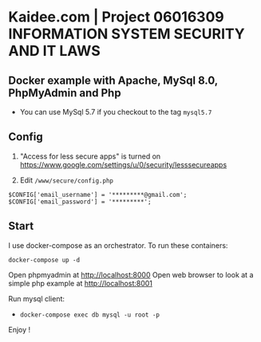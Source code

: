 # Kaidee.com | Project 06016309 INFORMATION SYSTEM SECURITY AND IT LAWS

## Docker example with Apache, MySql 8.0, PhpMyAdmin and Php

- You can use MySql 5.7 if you checkout to the tag `mysql5.7`

## Config
1. "Access for less secure apps" is turned on 
https://www.google.com/settings/u/0/security/lesssecureapps

2. Edit `/www/secure/config.php`
```
$CONFIG['email_username'] = '*********@gmail.com';
$CONFIG['email_password'] = '*********';
 ```
 
## Start
I use docker-compose as an orchestrator. To run these containers:

```
docker-compose up -d
```

Open phpmyadmin at [http://localhost:8000](http://localhost:8000)
Open web browser to look at a simple php example at [http://localhost:8001](http://localhost:8001)

Run mysql client:

- `docker-compose exec db mysql -u root -p` 

Enjoy !
